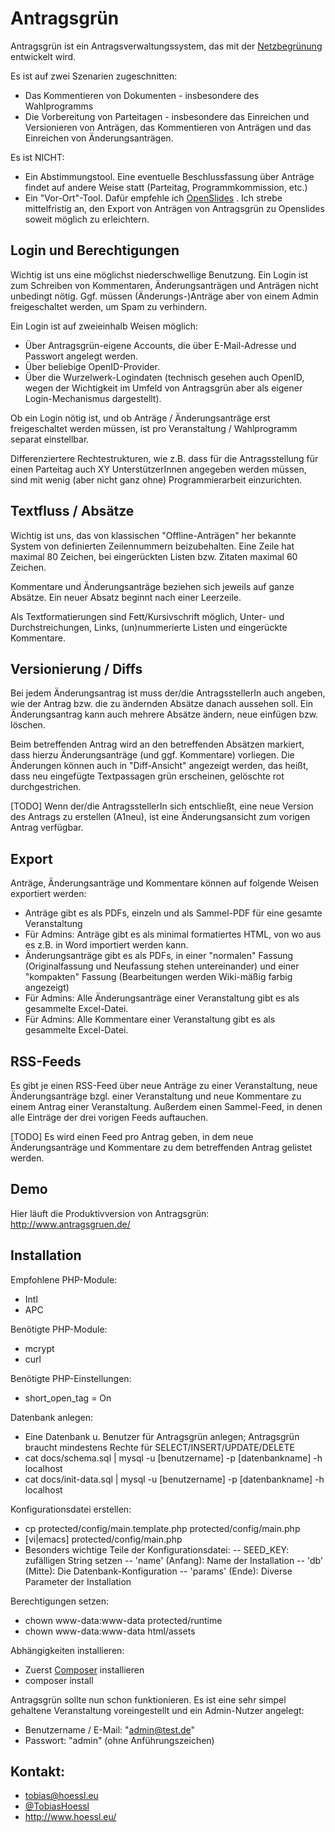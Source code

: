 Antragsgrün
===========

Antragsgrün ist ein Antragsverwaltungssystem, das mit der [Netzbegrünung](http://blog.netzbegruenung.de/) entwickelt wird.

Es ist auf zwei Szenarien zugeschnitten:
- Das Kommentieren von Dokumenten - insbesondere des Wahlprogramms
- Die Vorbereitung von Parteitagen - insbesondere das Einreichen und Versionieren von Anträgen, das Kommentieren von Anträgen und das Einreichen von Änderungsanträgen.

Es ist NICHT:
- Ein Abstimmungstool. Eine eventuelle Beschlussfassung über Anträge findet auf andere Weise statt (Parteitag, Programmkommission, etc.)
- Ein "Vor-Ort"-Tool. Dafür empfehle ich [OpenSlides](http://openslides.org/de/) . Ich strebe mittelfristig an, den Export von Anträgen von Antragsgrün zu Openslides soweit möglich zu erleichtern.

Login und Berechtigungen
------------------------
Wichtig ist uns eine möglichst niederschwellige Benutzung. Ein Login ist zum Schreiben von Kommentaren, Änderungsanträgen und Anträgen nicht unbedingt nötig. Ggf. müssen (Änderungs-)Anträge aber von einem Admin freigeschaltet werden, um Spam zu verhindern.

Ein Login ist auf zweieinhalb Weisen möglich:
- Über Antragsgrün-eigene Accounts, die über E-Mail-Adresse und Passwort angelegt werden.
- Über beliebige OpenID-Provider.
- Über die Wurzelwerk-Logindaten (technisch gesehen auch OpenID, wegen der Wichtigkeit im Umfeld von Antragsgrün aber als eigener Login-Mechanismus dargestellt).

Ob ein Login nötig ist, und ob Anträge / Änderungsanträge erst freigeschaltet werden müssen, ist pro Veranstaltung / Wahlprogramm separat einstellbar.

Differenziertere Rechtestrukturen, wie z.B. dass für die Antragsstellung für einen Parteitag auch XY UnterstützerInnen angegeben werden müssen, sind mit wenig (aber nicht ganz ohne) Programmierarbeit einzurichten.

Textfluss / Absätze
-------------------
Wichtig ist uns, das von klassischen "Offline-Anträgen" her bekannte System von definierten Zeilennummern beizubehalten. Eine Zeile hat maximal 80 Zeichen, bei eingerückten Listen bzw. Zitaten maximal 60 Zeichen.

Kommentare und Änderungsanträge beziehen sich jeweils auf ganze Absätze. Ein neuer Absatz beginnt nach einer Leerzeile.

Als Textformatierungen sind Fett/Kursivschrift möglich, Unter- und Durchstreichungen, Links, (un)nummerierte Listen und eingerückte Kommentare.

Versionierung / Diffs
---------------------
Bei jedem Änderungsantrag ist muss der/die AntragsstellerIn auch angeben, wie der Antrag bzw. die zu ändernden Absätze danach aussehen soll. Ein Änderungsantrag kann auch mehrere Absätze ändern, neue einfügen bzw. löschen.

Beim betreffenden Antrag wird an den betreffenden Absätzen markiert, dass hierzu Änderungsanträge (und ggf. Kommentare) vorliegen. Die Änderungen können auch in "Diff-Ansicht" angezeigt werden, das heißt, dass neu eingefügte Textpassagen grün erscheinen, gelöschte rot durchgestrichen.

[TODO] Wenn der/die AntragsstellerIn sich entschließt, eine neue Version des Antrags zu erstellen (A1neu), ist eine Änderungsansicht zum vorigen Antrag verfügbar.

Export
------
Anträge, Änderungsanträge und Kommentare können auf folgende Weisen exportiert werden:
- Anträge gibt es als PDFs, einzeln und als Sammel-PDF für eine gesamte Veranstaltung
- Für Admins: Anträge gibt es als minimal formatiertes HTML, von wo aus es z.B. in Word importiert werden kann.
- Änderungsanträge gibt es als PDFs, in einer "normalen" Fassung (Originalfassung und Neufassung stehen untereinander) und einer "kompakten" Fassung (Bearbeitungen werden Wiki-mäßig farbig angezeigt)
- Für Admins: Alle Änderungsanträge einer Veranstaltung gibt es als gesammelte Excel-Datei.
- Für Admins: Alle Kommentare einer Veranstaltung gibt es als gesammelte Excel-Datei.

RSS-Feeds
---------
Es gibt je einen RSS-Feed über neue Anträge zu einer Veranstaltung, neue Änderungsanträge bzgl. einer Veranstaltung und neue Kommentare zu einem Antrag einer Veranstaltung. Außerdem einen Sammel-Feed, in denen alle Einträge der drei vorigen Feeds auftauchen.

[TODO] Es wird einen Feed pro Antrag geben, in dem neue Änderungsanträge und Kommentare zu dem betreffenden Antrag gelistet werden.

Demo
----
Hier läuft die Produktivversion von Antragsgrün: http://www.antragsgruen.de/




Installation
------------

Empfohlene PHP-Module:
- Intl
- APC

Benötigte PHP-Module:
- mcrypt
- curl

Benötigte PHP-Einstellungen:
- short_open_tag = On

Datenbank anlegen:
- Eine Datenbank u. Benutzer für Antragsgrün anlegen; Antragsgrün braucht mindestens Rechte für SELECT/INSERT/UPDATE/DELETE
- cat docs/schema.sql | mysql -u [benutzername] -p [datenbankname] -h localhost
- cat docs/init-data.sql | mysql -u [benutzername] -p [datenbankname] -h localhost

Konfigurationsdatei erstellen:
- cp protected/config/main.template.php protected/config/main.php
- [vi|emacs] protected/config/main.php
- Besonders wichtige Teile der Konfigurationsdatei:
-- SEED_KEY: zufälligen String setzen
-- 'name' (Anfang): Name der Installation
-- 'db' (Mitte): Die Datenbank-Konfiguration
-- 'params' (Ende): Diverse Parameter der Installation

Berechtigungen setzen:
- chown www-data:www-data protected/runtime
- chown www-data:www-data html/assets

Abhängigkeiten installieren:
- Zuerst [Composer](https://getcomposer.org/doc/00-intro.md) installieren
- composer install

Antragsgrün sollte nun schon funktionieren.
Es ist eine sehr simpel gehaltene Veranstaltung voreingestellt und ein Admin-Nutzer angelegt:
- Benutzername / E-Mail: "admin@test.de"
- Passwort: "admin" (ohne Anführungszeichen)




Kontakt:
--------
- tobias@hoessl.eu
- [@TobiasHoessl](https://twitter.com/TobiasHoessl)
- http://www.hoessl.eu/